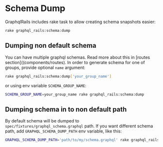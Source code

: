 # Schema Dump

GraphqlRails includes rake task to allow creating schema snapshots easier:

```bash
rake graphql_rails:schema:dump
```

## Dumping non default schema

You can have multiple graphql schemas. Read more about this in [routes section]((components/routes). In order to generate schema for one of groups, provide optional `name` argument:

```bash
rake graphql_rails:schema:dump['your_group_name']
```

or using env variable `SCHEMA_GROUP_NAME`:

```bash
SCHEMA_GROUP_NAME=your_group_name rake graphql_rails:schema:dump
```

## Dumping schema in to non default path

By default schema will be dumped to `spec/fixtures/graphql_schema.graphql` path. If you want different schema path, add `GRAPHQL_SCHEMA_DUMP_PATH` env variable, like this:

```bash
GRAPHQL_SCHEMA_DUMP_PATH='path/to/my/schema.graphql' rake graphql_rails:schema:dump
```

